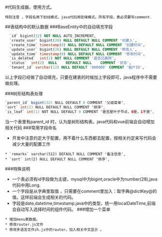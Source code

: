 #代码生成器，使用方式。
```
特别注意 ，字段名用下划线模式，java代码用驼峰模式。所有字段，表必须要写comment.
```
##表结构中的默认数据
###BaseEntity中的自动填充字段
```sql
  `id` bigint(32) NOT NULL AUTO_INCREMENT,
  `create_user`	bigint(20) NULL DEFAULT NULL COMMENT '创建人',
  `create_time` timestamp(0) NULL DEFAULT NULL COMMENT '创建时间',
  `update_user` bigint(20) NULL DEFAULT NULL COMMENT '修改人',
  `update_time` timestamp(0) NULL DEFAULT NULL COMMENT '修改时间',
  `is_deleted`	int(2) NOT NULL COMMENT '是否已删除',
  `status`	int(2)	NULL	DEFAULT	NULL	COMMENT '状态',
  `tenant_id` varchar(12) NULL DEFAULT '000000' COMMENT '租户ID',
```
以上字段已经做了自动填充，只要在建表的时候加上字段即可，java程序中不需要做处理。

###树形结构表处理
```java
`parent_id` bigint(32) NULL DEFAULT 0 COMMENT '父级菜单',
`sort` int(2) NULL DEFAULT NULL COMMENT '排序',
`is_leaf` int(1) NOT NULL DEFAULT 0 COMMENT '是否是叶子节点，0是，1不是',
```
当一个表里有parent_id 时，认为是树形结构表。java代码和vue前端会自动增加相关代码
###常用字段命名
* 开发中注意约定大于配置，用不着什么东西都去配置，按相关约定来写代码会减少大量的配置工作
```sql_92
* `remarks` varchar(512) DEFAULT NULL COMMENT '备注信息',
* `sort` int(2) NULL DEFAULT NULL COMMENT '排序',
```
###特殊说明
* 一个表必须有id字段做为主键，mysql中为bigint,oracle中为number(28),java代码中用Long.
* 一个字段是从字典里取值 ，只需要在comment里加入：取字典@dictKey@的值。这样前端会生成相关的代码。
* 字段是date,datetime,timestamp.java中的类型，统一用localDateTime,前端会自动写入选择时间的组件代码。
###增加一个菜单
```
* 增加menu表数据。
* 修改router.js文件
* 修改多语言文件zh.js中的router，加入相关中文显示 。
```